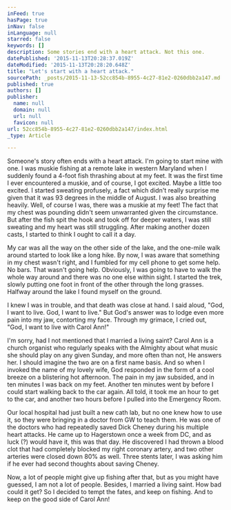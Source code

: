 ```yaml
---
inFeed: true
hasPage: true
inNav: false
inLanguage: null
starred: false
keywords: []
description: Some stories end with a heart attack. Not this one.
datePublished: '2015-11-13T20:28:37.019Z'
dateModified: '2015-11-13T20:28:20.648Z'
title: "Let's start with a heart attack."
sourcePath: _posts/2015-11-13-52cc854b-8955-4c27-81e2-0260dbb2a147.md
published: true
authors: []
publisher:
  name: null
  domain: null
  url: null
  favicon: null
url: 52cc854b-8955-4c27-81e2-0260dbb2a147/index.html
_type: Article

---
```

Someone's story often ends with a heart attack. I'm going to start mine with one. I was muskie fishing at a remote lake in western Maryland when I suddenly found a 4-foot fish thrashing about at my feet. It was the first time I ever encountered a muskie, and of course, I got excited. Maybe a little too excited. I started sweating profusely, a fact which didn't really surprise me given that it was 93 degrees in the middle of August. I was also breathing heavily. Well, of course I was, there was a muskie at my feet! The fact that my chest was pounding didn't seem unwarranted given the circumstance. But after the fish spit the hook and took off for deeper waters, I was still sweating and my heart was still struggling. After making another dozen casts, I started to think I ought to call it a day.

My car was all the way on the other side of the lake, and the one-mile walk around started to look like a long hike. By now, I was aware that something in my chest wasn't right, and I fumbled for my cell phone to get some help. No bars. That wasn't going help. Obviously, I was going to have to walk the whole way around and there was no one else within sight. I started the trek, slowly putting one foot in front of the other through the long grasses. Halfway around the lake I found myself on the ground.

I knew I was in trouble, and that death was close at hand. I said aloud, "God, I want to live. God, I want to live." But God's answer was to lodge even more pain into my jaw, contorting my face. Through my grimace, I cried out, "God, I want to live with Carol Ann!"

I'm sorry, had I not mentioned that I married a living saint? Carol Ann is a church organist who regularly speaks with the Almighty about what music she should play on any given Sunday, and more often than not, He answers her. I should imagine the two are on a first name basis. And so when I invoked the name of my lovely wife, God responded in the form of a cool breeze on a blistering hot afternoon. The pain in my jaw subsided, and in ten minutes I was back on my feet. Another ten minutes went by before I could start walking back to the car again. All told, it took me an hour to get to the car, and another two hours before I pulled into the Emergency Room.

Our local hospital had just built a new cath lab, but no one knew how to use it, so they were bringing in a doctor from GW to teach them. He was one of the doctors who had repeatedly saved Dick Cheney during his multiple heart attacks. He came up to Hagerstown once a week from DC, and as luck (?) would have it, this was that day. He discovered I had thrown a blood clot that had completely blocked my right coronary artery, and two other arteries were closed down 80% as well. Three stents later, I was asking him if he ever had second thoughts about saving Cheney.

Now, a lot of people might give up fishing after that, but as you might have guessed, I am not a lot of people. Besides, I married a living saint. How bad could it get? So I decided to tempt the fates, and keep on fishing. And to keep on the good side of Carol Ann!